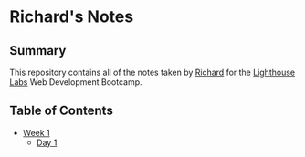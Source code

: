 # Richard's Notes

## Summary 

This repository contains all of the notes taken by [Richard](https://github.com/forgehe) for the [Lighthouse Labs](https://www.lighthouselabs.ca/) Web Development Bootcamp.


## Table of Contents
* [Week 1](/Week_1)
  * [Day 1](/Week_1/Day_1)